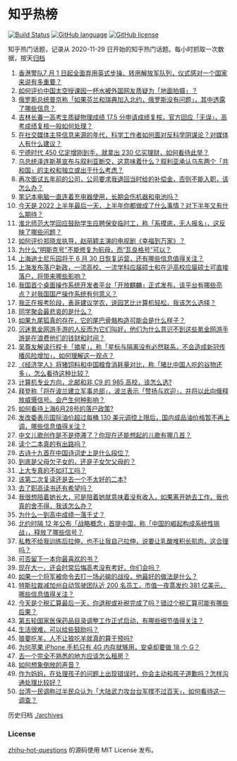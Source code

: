 # 知乎热榜
[![Build Status](https://github.com/ToWeLong/zhihu-hot-questions/workflows/CI/badge.svg)](https://github.com/ToWeLong/zhihu-hot-questions/actions)
[![GitHub language](https://img.shields.io/badge/language-golang-orange.svg)](https://golang.org/)
[![GitHub license](https://img.shields.io/github/license/ToWeLong/zhihu-hot-questions)](https://github.com/ToWeLong/zhihu-hot-questions/blob/main/LICENSE)

知乎热门话题，记录从 2020-11-29 日开始的知乎热门话题。每小时抓取一次数据，按天[归档](./archives)

<!-- BEGIN -->

1. [香港警队7 月 1 日起全面弃用英式步操、转用解放军队列，仪式感对一个国家来说有多重要？](https://www.zhihu.com/question/539197542)
1. [如何评价中国太空授课因一杯水被外国网友质疑为「地面拍摄」？](https://www.zhihu.com/question/540583680)
1. [俄罗斯总统普京称「如果芬兰和瑞典加入北约，俄罗斯没有问题」，其中透露了哪些信息？](https://www.zhihu.com/question/540707550)
1. [吉林长春一高考生质疑物理成绩 17.5 分申请成绩复核，官方回应「无误」，高考成绩复核一般如何处理？](https://www.zhihu.com/question/540589204)
1. [在社交媒体主导信息来源的年代，科学工作者如何面对反科学阴谋论？对媒体人有什么建议？](https://www.zhihu.com/question/538730188)
1. [宁德时代 450 亿定增刚到手，就拿出 230 亿买理财，如何看待此举？](https://www.zhihu.com/question/540273677)
1. [乌总统泽连斯基宣布与叙利亚断交，这意味着什么？叙利亚承认乌东两个「共和国」的主权和独立或出于什么考虑？](https://www.zhihu.com/question/540703676)
1. [再次面试五年前的公司，公司要求我退回当时给的补偿金，否则不能入职，该怎么办？](https://www.zhihu.com/question/462531668)
1. [笔记本电脑一直连着充电器使用，长期会伤机器和电池吗？](https://www.zhihu.com/question/538424729)
1. [今天是 2022 上半年最后一天，上半年你都做成了什么事情？对下半年又有什么期待？](https://www.zhihu.com/question/540704611)
1. [淮北师范大学回应鼓励学生应聘保安临时工，称「系摸底，无人报名」，这反映了哪些问题？](https://www.zhihu.com/question/540720597)
1. [如何评价郑晓龙执导，赵丽颖主演的电视剧《幸福到万家》？](https://www.zhihu.com/question/540515113)
1. [为什么“明斯克号”不能修复为航母，而“瓦良格号”可以？](https://www.zhihu.com/question/27769086)
1. [上海迪士尼乐园将于 6 月 30 日恢复运营，还有哪些信息值得关注？](https://www.zhihu.com/question/540335917)
1. [上海发布落户新政，一流高校、一流学科应届硕士和在沪高校应届硕士可直接落户，将带来哪些影响？](https://www.zhihu.com/question/540551075)
1. [我国首个桌面操作系统开发者平台「开放麒麟」正式发布，该平台有哪些亮点？对我国国产操作系统有何意义？](https://www.zhihu.com/question/540710002)
1. [我正在报考阶段，表哥建议学农，说园艺比计算机轻松，我该怎么选择？](https://www.zhihu.com/question/540409563)
1. [同学聚会最悲哀的是什么？](https://www.zhihu.com/question/22636295)
1. [如果九尾狐真的存在，它的尾巴骨骼构造可能会是什么样子？](https://www.zhihu.com/question/481798590)
1. [沉迷氪金网游手游的人反而为它们叫好，他们为什么意识不到这些氪金网游手游是在浪费他们的钱财和时间？](https://www.zhihu.com/question/540504100)
1. [吴尊友解读行程卡「摘星」，称「星标与隔离没有必然联系，不会造成新冠传播风险增加」，如何理解这一观点？](https://www.zhihu.com/question/540730713)
1. [《经济学人》将猪饲料和中国粮食消耗量对比，称「猪比中国人吃的谷物还多」，怎么看待这种比较？](https://www.zhihu.com/question/540501174)
1. [计算机专业方向，北邮和非 C9  的 985 高校，该怎么选?](https://www.zhihu.com/question/540138115)
1. [拜登称「将在波兰建立军事总部」，波兰表示「赞扬与欢迎」，并将以此向俄释放威慑信号。会产生何种影响？](https://www.zhihu.com/question/540627628)
1. [如何看待上海6月28号的落户政策?](https://www.zhihu.com/question/540536049)
1. [发改委表示国际油价超过每桶 130 美元调控上限后，国内成品油价格暂不再上调，哪些信息值得关注？](https://www.zhihu.com/question/540578566)
1. [中文儿歌创作是不是停滞了？你现在还能想起的儿歌有哪几首？](https://www.zhihu.com/question/540297870)
1. [读个二本真的有出路吗？](https://www.zhihu.com/question/538050933)
1. [古诗十九首在中国诗词史上是什么段位？](https://www.zhihu.com/question/279044165)
1. [到底是父母欠子女的，还是子女欠父母的？](https://www.zhihu.com/question/537587300)
1. [上大专真的不如打工吗？](https://www.zhihu.com/question/540632000)
1. [该第二次复读还是去一个不太好的二本?](https://www.zhihu.com/question/540735401)
1. [去了职高读书还有希望吗？](https://www.zhihu.com/question/540613932)
1. [我很想陪着她长大，可是陪着她就意味着没有收入，如果离开她去工作，我也真的舍不得，我该怎么办？](https://www.zhihu.com/question/537889261)
1. [为什么一到高中成绩一落千丈？](https://www.zhihu.com/question/535155753)
1. [北约时隔 12 年公布「战略概念」首提中国，称「中国的崛起构成系统性挑战」，释放了哪些信号？](https://www.zhihu.com/question/540650759)
1. [私教不给我训练后拉伸，也不让我自己拉伸，说要让乳酸堆积长肌肉，这合理吗？](https://www.zhihu.com/question/525395549)
1. [可否留下一本你最喜欢的书？](https://www.zhihu.com/question/540550512)
1. [现在大一，还会时常后悔高考没有考好，你们会吗？](https://www.zhihu.com/question/540705605)
1. [如果一个将军被命令去打一场必输的战役，他最好的做法是什么？](https://www.zhihu.com/question/47220175)
1. [特斯拉裁减加州自动驾驶团队近 200 名员工，市值一夜蒸发约 381 亿美元，哪些信息值得关注？](https://www.zhihu.com/question/540499819)
1. [今天是个税汇算最后一天，你退税或补税完成了吗？错过个税汇算可能有哪些后果？](https://www.zhihu.com/question/540704796)
1. [第五轮国家医保药品目录调整工作正式启动，有哪些细节值得关注？](https://www.zhihu.com/question/540625339)
1. [生活很难，可以给些鼓励吗？](https://www.zhihu.com/question/540558417)
1. [狼要吃羊，人不让狼吃羊就真的算干预吗?](https://www.zhihu.com/question/540398226)
1. [为何苹果  iPhone 手机只有 4G 内存就够用，安卓却要做 18 个 G？](https://www.zhihu.com/question/538534610)
1. [去一个完全不熟悉的地方应该怎么租房？](https://www.zhihu.com/question/437809792)
1. [如何想象倒放的声音？](https://www.zhihu.com/question/540165833)
1. [作为妈妈，在处理孩子的问题上出现错误时，你会主动和孩子道歉吗？怎样沟通处理比较好？](https://www.zhihu.com/question/537507898)
1. [台湾一民调称过半民众认为「大陆武力攻台台军撑不过百天」，如何看待这一调查？](https://www.zhihu.com/question/540550460)

<!-- END -->

历史归档 [./archives](./archives)


### License
[zhihu-hot-questions](https://github.com/towelong/zhihu-hot-questions) 的源码使用 MIT License 发布。